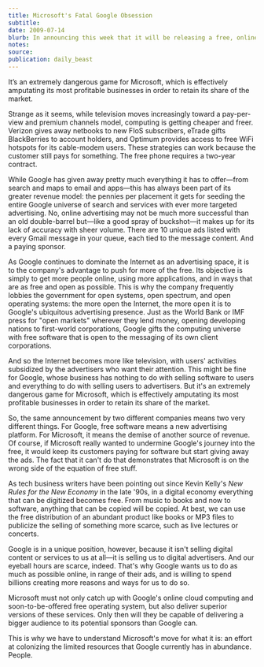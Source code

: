 ```yaml
---
title: Microsoft's Fatal Google Obsession
subtitle:
date: 2009-07-14
blurb: In announcing this week that it will be releasing a free, online version of its popular Office suite in 2010, Microsoft did something good for customers—especially those of us who want to work with all those Microsoft files favored by our employers or clients but don't want to pay for the software. But at the same time, Microsoft's announcement, an obvious effort to fire back against Google's new free operating system, is bad for Microsoft. As two computing giants compete against one another to bring us cost-free software and services, only Google—with its near-monopoly on online advertising—appears to have an alternative source of revenue.
notes:
source:
publication: daily_beast
---
```


It’s an extremely dangerous game for Microsoft, which is effectively amputating its most profitable businesses in order to retain its share of the market.

Strange as it seems, while television moves increasingly toward a pay-per-view and premium channels model, computing is getting cheaper and freer. Verizon gives away netbooks to new FIoS subscribers, eTrade gifts BlackBerries to account holders, and Optimum provides access to free WiFi hotspots for its cable-modem users. These strategies can work because the customer still pays for something. The free phone requires a two-year contract.

While Google has given away pretty much everything it has to offer—from search and maps to email and apps—this has always been part of its greater revenue model: the pennies per placement it gets for seeding the entire Google universe of search and services with ever more targeted advertising. No, online advertising may not be much more successful than an old double-barrel but—like a good spray of buckshot—it makes up for its lack of accuracy with sheer volume. There are 10 unique ads listed with every Gmail message in your queue, each tied to the message content. And a paying sponsor.

As Google continues to dominate the Internet as an advertising space, it is to the company's advantage to push for more of the free. Its objective is simply to get more people online, using more applications, and in ways that are as free and open as possible. This is why the company frequently lobbies the government for open systems, open spectrum, and open operating systems: the more open the Internet, the more open it is to Google's ubiquitous advertising presence. Just as the World Bank or IMF press for "open markets" wherever they lend money, opening developing nations to first-world corporations, Google gifts the computing universe with free software that is open to the messaging of its own client corporations.

And so the Internet becomes more like television, with users' activities subsidized by the advertisers who want their attention. This might be fine for Google, whose business has nothing to do with selling software to users and everything to do with selling users to advertisers. But it's an extremely dangerous game for Microsoft, which is effectively amputating its most profitable businesses in order to retain its share of the market.

So, the same announcement by two different companies means two very different things. For Google, free software means a new advertising platform. For Microsoft, it means the demise of another source of revenue. Of course, if Microsoft really wanted to undermine Google's journey into the free, it would keep its customers paying for software but start giving away the ads. The fact that it can't do that demonstrates that Microsoft is on the wrong side of the equation of free stuff.

As tech business writers have been pointing out since Kevin Kelly's _New Rules for the New Economy_ in the late '90s, in a digital economy everything that can be digitized becomes free. From music to books and now to software, anything that can be copied will be copied. At best, we can use the free distribution of an abundant product like books or MP3 files to publicize the selling of something more scarce, such as live lectures or concerts.

Google is in a unique position, however, because it isn't selling digital content or services to us at all—it is selling us to digital advertisers. And our eyeball hours are scarce, indeed. That's why Google wants us to do as much as possible online, in range of their ads, and is willing to spend billions creating more reasons and ways for us to do so.

Microsoft must not only catch up with Google's online cloud computing and soon-to-be-offered free operating system, but also deliver superior versions of these services. Only then will they be capable of delivering a bigger audience to its potential sponsors than Google can.

This is why we have to understand Microsoft's move for what it is: an effort at colonizing the limited resources that Google currently has in abundance. People.
